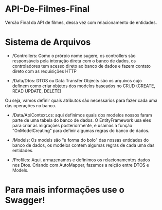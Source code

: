 # API-De-Filmes-Final
Versão Final da API de filmes, dessa vez com relacionamento de entidades. 

<h1>Sistema de Arquivos</h1>

- /Controllers:  Como o prórpio nome sugere, os controllers são responsáveis pela interação direta com o banco de dados, os controladores tem acesso direto ao banco de dados e fazem contato direto com as requisições HTTP

- /Data/Dtos: DTOS ou Data Transfer Objects são os arquivos cujo definem como criar objetos dos modelos baseados no CRUD (CREATE, READ UPDATE, DELETE)

Ou seja, vamos definir quais atributos são necessarios para fazer cada uma das operações no banco.

- /Data/ApiContext.cs: aqui definimos quais dos modelos nossos faram parte de uma tabela do banco de dados. O EntityFramework usa eles para criar as migrações posteriormente, e usamos a função "OnModelCreating" para definir algumas regras do banco de dados.

- /Models: Os models são "a forma do bolo" das nossas entidades do banco de dados, os modelos contem algumas regras de cada uma das entidades.

- /Profiles: Aqui, armazenamos e definimos os relacionamentos dados nos Dtos. Criando com AutoMapper, fazemos a relção entre DTOS e Models.

# Para mais informações use o Swagger!
